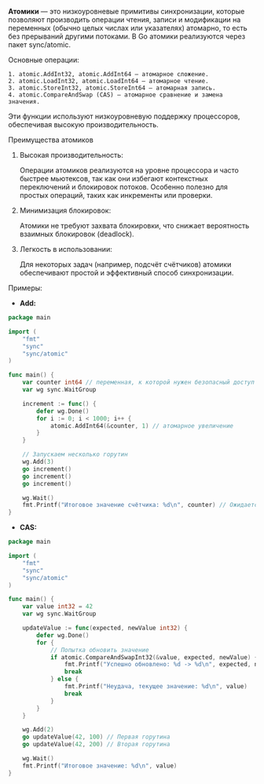 **Атомики** — это низкоуровневые примитивы синхронизации, которые позволяют производить операции чтения, записи и 
модификации на переменных (обычно целых числах или указателях) атомарно, то есть без прерываний другими потоками. 
В Go атомики реализуются через пакет sync/atomic.

Основные операции:

    1. atomic.AddInt32, atomic.AddInt64 — атомарное сложение.
    2. atomic.LoadInt32, atomic.LoadInt64 — атомарное чтение.
    3. atomic.StoreInt32, atomic.StoreInt64 — атомарная запись.
    4. atomic.CompareAndSwap (CAS) — атомарное сравнение и замена значения.

Эти функции используют низкоуровневую поддержку процессоров, обеспечивая высокую производительность.


Преимущества атомиков
1. Высокая производительность:

    Операции атомиков реализуются на уровне процессора и часто быстрее мьютексов, так как они избегают контекстных переключений и блокировок потоков.
    Особенно полезно для простых операций, таких как инкременты или проверки.

2. Минимизация блокировок:

    Атомики не требуют захвата блокировки, что снижает вероятность взаимных блокировок (deadlock).

3. Легкость в использовании:

    Для некоторых задач (например, подсчёт счётчиков) атомики обеспечивают простой и эффективный способ синхронизации.



Примеры:
-  **Add:**
```go
package main

import (
	"fmt"
	"sync"
	"sync/atomic"
)

func main() {
	var counter int64 // переменная, к которой нужен безопасный доступ
	var wg sync.WaitGroup

	increment := func() {
		defer wg.Done()
		for i := 0; i < 1000; i++ {
			atomic.AddInt64(&counter, 1) // атомарное увеличение
		}
	}

	// Запускаем несколько горутин
	wg.Add(3)
	go increment()
	go increment()
	go increment()

	wg.Wait()
	fmt.Printf("Итоговое значение счётчика: %d\n", counter) // Ожидается 3000
}
```


- **CAS:**
```go
package main

import (
	"fmt"
	"sync"
	"sync/atomic"
)

func main() {
	var value int32 = 42
	var wg sync.WaitGroup

	updateValue := func(expected, newValue int32) {
		defer wg.Done()
		for {
			// Попытка обновить значение
			if atomic.CompareAndSwapInt32(&value, expected, newValue) {
				fmt.Printf("Успешно обновлено: %d -> %d\n", expected, newValue)
				break
			} else {
				fmt.Printf("Неудача, текущее значение: %d\n", value)
				break
			}
		}
	}

	wg.Add(2)
	go updateValue(42, 100) // Первая горутина
	go updateValue(42, 200) // Вторая горутина

	wg.Wait()
	fmt.Printf("Итоговое значение: %d\n", value)
}
```